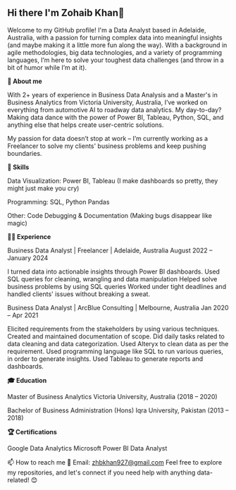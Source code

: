 
## Hi there I'm Zohaib Khan👋


Welcome to my GitHub profile! I'm a Data Analyst based in Adelaide, Australia, with a passion for turning complex data into meaningful insights (and maybe making it a little more fun along the way). With a background in agile methodologies, big data technologies, and a variety of programming languages, I’m here to solve your toughest data challenges (and throw in a bit of humor while I’m at it).

**🚀 About me**

With 2+ years of experience in Business Data Analysis and a Master's in Business Analytics from Victoria University, Australia, I’ve worked on everything from automotive AI to roadway data analytics. My day-to-day? Making data dance with the power of Power BI, Tableau, Python, SQL, and anything else that helps create user-centric solutions.

My passion for data doesn’t stop at work – I’m currently working as a Freelancer to solve my clients' business problems and keep pushing boundaries.

**🎯 Skills**

Data Visualization: Power BI, Tableau (I make dashboards so pretty, they might just make you cry)

Programming: SQL, Python Pandas

Other: Code Debugging & Documentation (Making bugs disappear like magic)


**👨‍💻 Experience**

Business Data Analyst | Freelancer | Adelaide, Australia
August 2022 – January 2024

I turned data into actionable insights through Power BI dashboards.
Used SQL queries for cleaning, wrangling and data manipulation
Helped solve business problems by using SQL queries
Worked under tight deadlines and handled clients' issues without breaking a sweat.

Business Data Analyst | ArcBlue Consulting | Melbourne, Australia
Jan 2020 – Apr 2021

Elicited requirements from the stakeholders by using various techniques.
Created and maintained documentation of scope.
Did daily tasks related to data cleaning and data categorization.
Used Alteryx to clean data as per the requirement.
Used programming language like SQL to run various queries, in order to generate insights.
Used Tableau to generate reports and dashboards.


**🎓 Education**

Master of Business Analytics
Victoria University, Australia (2018 – 2020)

Bachelor of Business Administration (Hons)
Iqra University, Pakistan (2013 – 2018)

**🏆 Certifications**

Google Data Analytics
Microsoft Power BI Data Analyst


📫 How to reach me
📧 Email: zhbkhan927@gmail.com
Feel free to explore my repositories, and let's connect if you need help with anything data-related! 😊

<!--
**ZOHAIB927/ZOHAIB927** is a ✨ _special_ ✨ repository because its `README.md` (this file) appears on your GitHub profile.

Here are some ideas to get you started:

- 🔭 I’m currently working on ...
- 🌱 I’m currently learning ...
- 👯 I’m looking to collaborate on ...
- 🤔 I’m looking for help with ...
- 💬 Ask me about ...
- 📫 How to reach me: ...
- 😄 Pronouns: ...
- ⚡ Fun fact: ...
-->
